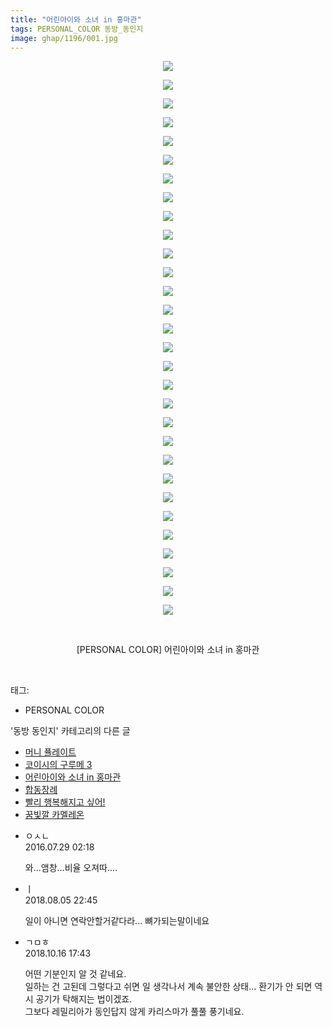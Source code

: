 ```yaml
---
title: "어린아이와 소녀 in 홍마관"
tags: PERSONAL_COLOR 동방_동인지
image: ghap/1196/001.jpg
---
```

<div class="article">
<p style="text-align: center; clear: none; float: none;"><img src="{{ site.nasurl }}/ghap/1196/001.jpg"/></p>
<p style="text-align: center; clear: none; float: none;"><img src="{{ site.nasurl }}/ghap/1196/002.gif"/></p>
<p style="text-align: center; clear: none; float: none;"><img src="{{ site.nasurl }}/ghap/1196/003.jpg"/></p>
<p style="text-align: center; clear: none; float: none;"><img src="{{ site.nasurl }}/ghap/1196/004.jpg"/></p>
<p style="text-align: center; clear: none; float: none;"><img src="{{ site.nasurl }}/ghap/1196/005.jpg"/></p>
<p style="text-align: center; clear: none; float: none;"><img src="{{ site.nasurl }}/ghap/1196/006.jpg"/></p>
<p style="text-align: center; clear: none; float: none;"><img src="{{ site.nasurl }}/ghap/1196/007.jpg"/></p>
<p style="text-align: center; clear: none; float: none;"><img src="{{ site.nasurl }}/ghap/1196/008.jpg"/></p>
<p style="text-align: center; clear: none; float: none;"><img src="{{ site.nasurl }}/ghap/1196/009.jpg"/></p>
<p style="text-align: center; clear: none; float: none;"><img src="{{ site.nasurl }}/ghap/1196/010.jpg"/></p>
<p style="text-align: center; clear: none; float: none;"><img src="{{ site.nasurl }}/ghap/1196/011.jpg"/></p>
<p style="text-align: center; clear: none; float: none;"><img src="{{ site.nasurl }}/ghap/1196/012.jpg"/></p>
<p style="text-align: center; clear: none; float: none;"><img src="{{ site.nasurl }}/ghap/1196/013.jpg"/></p>
<p style="text-align: center; clear: none; float: none;"><img src="{{ site.nasurl }}/ghap/1196/014.jpg"/></p>
<p style="text-align: center; clear: none; float: none;"><img src="{{ site.nasurl }}/ghap/1196/015.jpg"/></p>
<p style="text-align: center; clear: none; float: none;"><img src="{{ site.nasurl }}/ghap/1196/016.jpg"/></p>
<p style="text-align: center; clear: none; float: none;"><img src="{{ site.nasurl }}/ghap/1196/017.jpg"/></p>
<p style="text-align: center; clear: none; float: none;"><img src="{{ site.nasurl }}/ghap/1196/018.jpg"/></p>
<p style="text-align: center; clear: none; float: none;"><img src="{{ site.nasurl }}/ghap/1196/019.jpg"/></p>
<p style="text-align: center; clear: none; float: none;"><img src="{{ site.nasurl }}/ghap/1196/020.jpg"/></p>
<p style="text-align: center; clear: none; float: none;"><img src="{{ site.nasurl }}/ghap/1196/021.jpg"/></p>
<p style="text-align: center; clear: none; float: none;"><img src="{{ site.nasurl }}/ghap/1196/022.jpg"/></p>
<p style="text-align: center; clear: none; float: none;"><img src="{{ site.nasurl }}/ghap/1196/023.jpg"/></p>
<p style="text-align: center; clear: none; float: none;"><img src="{{ site.nasurl }}/ghap/1196/024.jpg"/></p>
<p style="text-align: center; clear: none; float: none;"><img src="{{ site.nasurl }}/ghap/1196/025.jpg"/></p>
<p style="text-align: center; clear: none; float: none;"><img src="{{ site.nasurl }}/ghap/1196/026.jpg"/></p>
<p style="text-align: center; clear: none; float: none;"><img src="{{ site.nasurl }}/ghap/1196/027.jpg"/></p>
<p style="text-align: center; clear: none; float: none;"><img src="{{ site.nasurl }}/ghap/1196/028.jpg"/></p>
<p style="text-align: center; clear: none; float: none;"><img src="{{ site.nasurl }}/ghap/1196/029.jpg"/></p>
<p style="text-align: center; clear: none; float: none;"><img src="{{ site.nasurl }}/ghap/1196/030.jpg"/></p>
<p style="text-align: center; clear: none; float: none;"><br/></p>
<p style="text-align: center; clear: none; float: none;">[PERSONAL COLOR] 어린아이와 소녀 in 홍마관</p>
<p><br/></p>
</div><div class="tagTrail">
<p>태그: </p>
<ul>
<li>PERSONAL COLOR</li>
</ul>
</div><div class="another">
<p>'동방 동인지' 카테고리의 다른 글</p>
<ul>
<li><a href="/2016-07-29-ghap_1198">머니 퓰레이트</a></li>
<li><a href="/2016-07-29-ghap_1197">코이시의 구루메 3</a></li>
<li><a href="/2016-07-29-ghap_1196">어린아이와 소녀 in 홍마관</a></li>
<li><a href="/2016-07-29-ghap_1195">합동장례</a></li>
<li><a href="/2016-07-28-ghap_1194">빨리 행복해지고 싶어!</a></li>
<li><a href="/2016-07-28-ghap_1193">꿈빛깔 카멜레온</a></li>
</ul>
</div><div class="cb_module cb_fluid">
<div class="cb_wrt cb_profile">
<div class="comment">
<ul>
<li class="cb_thumb_off" id="comment14768212">
<div class="cb_comment_area">
<div class="cb_info_area">
<div class="cb_section">
<span class="cb_nick_name">ㅇㅅㄴ</span>
</div>
<div class="cb_section">
<span class="cb_date">2016.07.29 02:18 </span>
</div>
</div>
<div class="cb_dsc_comment">
<p class="cb_dsc">
											와...앰창...비율 오져따....
										</p>
</div>
</div></li>
<li class="cb_thumb_off" id="comment15301470">
<div class="cb_comment_area">
<div class="cb_info_area">
<div class="cb_section">
<span class="cb_nick_name">ㅣ</span>
</div>
<div class="cb_section">
<span class="cb_date">2018.08.05 22:45 </span>
</div>
</div>
<div class="cb_dsc_comment">
<p class="cb_dsc">
											일이 아니면 연락안할거같다라... 뼈가되는말이네요<br/>
</p>
</div>
</div></li>
<li class="cb_thumb_off" id="comment15356620">
<div class="cb_comment_area">
<div class="cb_info_area">
<div class="cb_section">
<span class="cb_nick_name">ㄱㅁㅎ</span>
</div>
<div class="cb_section">
<span class="cb_date">2018.10.16 17:43 </span>
</div>
</div>
<div class="cb_dsc_comment">
<p class="cb_dsc">
											어떤 기분인지 알 것 같네요.<br/>
일하는 건 고된데 그렇다고 쉬면 일 생각나서 계속 불안한 상태... 환기가 안 되면 역시 공기가 탁해지는 법이겠죠.<br/>
그보다 레밀리아가 동인답지 않게 카리스마가 풀풀 풍기네요.<br/>
</p>
</div>
</div></li>
</ul>
</div>
</div><!-- commentList close -->
</div>